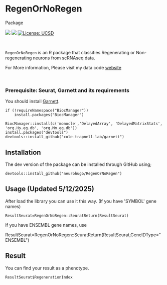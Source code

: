 # RegenOrNoRegen
Package

<!-- badges: start -->
[![](https://img.shields.io/badge/devel%20version-1.0.0-blue.svg)](https://github.com/Neurohugo/RegenOrNoRegen/releases) ![](https://img.shields.io/github/last-commit/neurohugo/RegenOrNoRegen.svg) [![License: UCSD](https://img.shields.io/badge/License-UCSD-yellow.svg)](https://opensource.org/license/ucsd/)


<!-- badges: end -->

<br>


`RegenOrNoRegen` is an R package that classifies Regenerating or Non-regenerating neurons from scRNAseq data.

For More information, Please visit my data code [website](https://github.com/neurohugo/SingleCellPatchseqAnalysis)

<br>


### Prerequisite: Seurat, Garnett and its requirements

You should install [Garnett](https://cole-trapnell-lab.github.io/garnett/docs/). 

````
if (!requireNamespace("BiocManager"))
    install.packages("BiocManager")

BiocManager::install(c('monocle','DelayedArray', 'DelayedMatrixStats', 'org.Hs.eg.db', 'org.Mm.eg.db'))
install.packages("devtools")
devtools::install_github("cole-trapnell-lab/garnett")

````


## Installation

The dev version of the package can be installed through GitHub using;

````
devtools::install_github("neurohugo/RegenOrNoRegen")
````


## Usage (Updated 5/12/2025)

After load the library you can use it this way. (If you have 'SYMBOL' gene names)

````
ResultSeurat=RegenOrNoRegen::SeuratReturn(ResultSeurat)

````
If you have ENSEMBL gene names, use

ResultSeurat=RegenOrNoRegen::SeuratReturn(ResultSeurat,GeneIDType="ENSEMBL")



## Result

You can find your result as a phenotype.

```
ResultSeurat$RegenerationIndex
```

<br>

